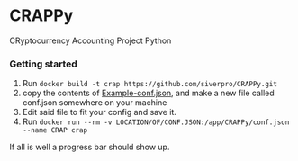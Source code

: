 # CRAPPy
CRyptocurrency Accounting Project Python

### Getting started
1. Run `docker build -t crap https://github.com/siverpro/CRAPPy.git`
2. copy the contents of [Example-conf.json](https://github.com/siverpro/CRAPPy/blob/master/conf-EXAMPLE.json), and make a new file called conf.json somewhere on your machine
3. Edit said file to fit your config and save it.
4. Run `docker run --rm -v LOCATION/OF/CONF.JSON:/app/CRAPPy/conf.json --name CRAP crap`

If all is well a progress bar should show up. 